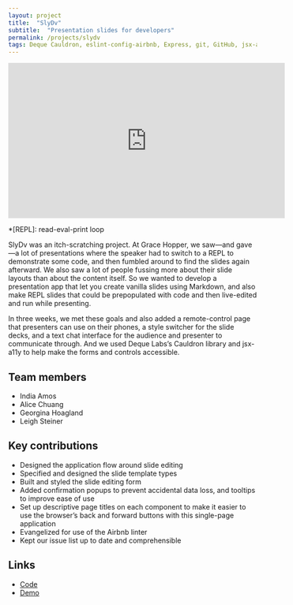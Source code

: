 ```yaml
---
layout: project
title:  "SlyDv"
subtitle:  "Presentation slides for developers"
permalink: /projects/slydv
tags: Deque Cauldron, eslint-config-airbnb, Express, git, GitHub, jsx-a11y, Marked, Node, Postgres, React, react-document-title, Redux, Runkit, Sequelize, Socket.io, Waffle.io
---
```


<iframe width="560" height="315" src="https://www.youtube-nocookie.com/embed/8gZyN4T3C9A?rel=0" frameborder="0" gesture="media" allow="encrypted-media" allowfullscreen></iframe>

*[REPL]: read-eval-print loop

SlyDv was an itch-scratching project. At Grace Hopper, we saw—and gave—a lot of presentations where the speaker had to switch to a REPL to demonstrate some code, and then fumbled around to find the slides again afterward. We also saw a lot of people fussing more about their slide layouts than about the content itself. So we wanted to develop a presentation app that let you create vanilla slides using Markdown, and also make REPL slides that could be prepopulated with code and then live-edited and run while presenting.

In three weeks, we met these goals and also added a remote-control page that presenters can use on their phones, a style switcher for the slide decks, and a text chat interface for the audience and presenter to communicate through. And we used Deque Labs’s Cauldron library and jsx-a11y to help make the forms and controls accessible.

## Team members

-   India Amos
-   Alice Chuang
-   Georgina Hoagland
-   Leigh Steiner

## Key contributions

-   Designed the application flow around slide editing 
-   Specified and designed the slide template types
-   Built and styled the slide editing form
-   Added confirmation popups to prevent accidental data loss, and tooltips to improve ease of use
-   Set up descriptive page titles on each component to make it easier to use the browser’s back and forward buttons with this single-page application
-   Evangelized for use of the Airbnb linter
-   Kept our issue list up to date and comprehensible

## Links

-   [Code](https://github.com/EvilDeds/slydv)
-   [Demo](http://www.slydv.tech/)
